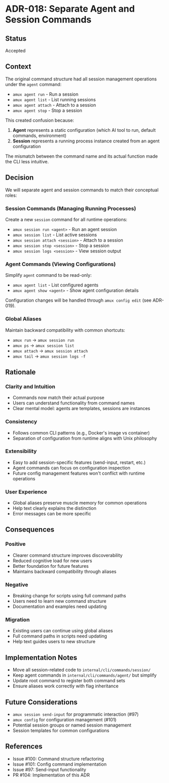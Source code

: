 # ADR-018: Separate Agent and Session Commands

## Status

Accepted

## Context

The original command structure had all session management operations under the `agent` command:
- `amux agent run` - Run a session
- `amux agent list` - List running sessions
- `amux agent attach` - Attach to a session
- `amux agent stop` - Stop a session

This created confusion because:
1. **Agent** represents a static configuration (which AI tool to run, default commands, environment)
2. **Session** represents a running process instance created from an agent configuration

The mismatch between the command name and its actual function made the CLI less intuitive.

## Decision

We will separate agent and session commands to match their conceptual roles:

### Session Commands (Managing Running Processes)
Create a new `session` command for all runtime operations:
- `amux session run <agent>` - Run an agent session
- `amux session list` - List active sessions
- `amux session attach <session>` - Attach to a session
- `amux session stop <session>` - Stop a session
- `amux session logs <session>` - View session output

### Agent Commands (Viewing Configurations)
Simplify `agent` command to be read-only:
- `amux agent list` - List configured agents
- `amux agent show <agent>` - Show agent configuration details

Configuration changes will be handled through `amux config edit` (see ADR-019).

### Global Aliases
Maintain backward compatibility with common shortcuts:
- `amux run` → `amux session run`
- `amux ps` → `amux session list`
- `amux attach` → `amux session attach`
- `amux tail` → `amux session logs -f`

## Rationale

### Clarity and Intuition
- Commands now match their actual purpose
- Users can understand functionality from command names
- Clear mental model: agents are templates, sessions are instances

### Consistency
- Follows common CLI patterns (e.g., Docker's image vs container)
- Separation of configuration from runtime aligns with Unix philosophy

### Extensibility
- Easy to add session-specific features (send-input, restart, etc.)
- Agent commands can focus on configuration inspection
- Future config management features won't conflict with runtime operations

### User Experience
- Global aliases preserve muscle memory for common operations
- Help text clearly explains the distinction
- Error messages can be more specific

## Consequences

### Positive
- Clearer command structure improves discoverability
- Reduced cognitive load for new users
- Better foundation for future features
- Maintains backward compatibility through aliases

### Negative
- Breaking change for scripts using full command paths
- Users need to learn new command structure
- Documentation and examples need updating

### Migration
- Existing users can continue using global aliases
- Full command paths in scripts need updating
- Help text guides users to new structure

## Implementation Notes

- Move all session-related code to `internal/cli/commands/session/`
- Keep agent commands in `internal/cli/commands/agent/` but simplify
- Update root command to register both command sets
- Ensure aliases work correctly with flag inheritance

## Future Considerations

- `amux session send-input` for programmatic interaction (#97)
- `amux config` for configuration management (#101)
- Potential session groups or named session management
- Session templates for common configurations

## References

- Issue #100: Command structure refactoring
- Issue #101: Config command implementation
- Issue #97: Send-input functionality
- PR #104: Implementation of this ADR
